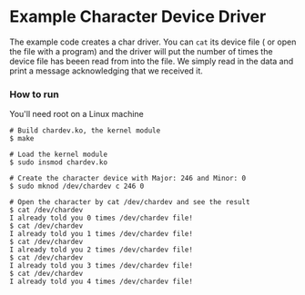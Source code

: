 # Example Character Device Driver

The example code creates a char driver. You can `cat` its device file ( or open the file with a program) and the driver will put the number of times the device file has beeen read from into the file. We simply read in the data and print a message acknowledging that we received it. 

### How to run

You'll need root on a Linux machine

```
# Build chardev.ko, the kernel module
$ make

# Load the kernel module 
$ sudo insmod chardev.ko

# Create the character device with Major: 246 and Minor: 0
$ sudo mknod /dev/chardev c 246 0

# Open the character by cat /dev/chardev and see the result
$ cat /dev/chardev
I already told you 0 times /dev/chardev file! 
$ cat /dev/chardev
I already told you 1 times /dev/chardev file! 
$ cat /dev/chardev
I already told you 2 times /dev/chardev file! 
$ cat /dev/chardev
I already told you 3 times /dev/chardev file! 
$ cat /dev/chardev
I already told you 4 times /dev/chardev file! 
```
